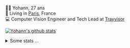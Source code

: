 <p>
  👨🏻 <bold>Yohann</bold>, 27 ans<br/>
  💼 Living in <a href="https://www.google.com/maps?q=paris">Paris</a>, France<br/>
  💻 Computer Vision Engineer and Tech Lead at <a href="https://trayvisor.com/">Trayvisor</a><br/>
</p>

<a href="https://github.com/anuraghazra/github-readme-stats"><img align="center" src="https://github-readme-stats-go94hl40s-yohann84l.vercel.app//api?username=yohann84L&show_icons=true&include_all_commits=true" alt="Yohann's github stats" /> </a>


<details>
  <summary>Some stats ...</summary><br/>
  

<!--START_SECTION:waka-->
![Code Time](http://img.shields.io/badge/Code%20Time-1%2C153%20hrs%2048%20mins-blue)

![Profile Views](http://img.shields.io/badge/Profile%20Views-0-blue)

**🐱 My GitHub Data** 

> 📦 440.9 kB Used in GitHub's Storage 
 > 
> 🏆 1,298 Contributions in the Year 2024
 > 
> 🚫 Not Opted to Hire
 > 
> 📜 26 Public Repositories 
 > 
> 🔑 21 Private Repositories 
 > 
**I'm an Early 🐤** 

```text
🌞 Morning                16620 commits       ████████░░░░░░░░░░░░░░░░░   30.93 % 
🌆 Daytime                30440 commits       ██████████████░░░░░░░░░░░   56.66 % 
🌃 Evening                6547 commits        ███░░░░░░░░░░░░░░░░░░░░░░   12.19 % 
🌙 Night                  121 commits         ░░░░░░░░░░░░░░░░░░░░░░░░░   00.23 % 
```
📅 **I'm Most Productive on Wednesday** 

```text
Monday                   10038 commits       █████░░░░░░░░░░░░░░░░░░░░   18.68 % 
Tuesday                  10050 commits       █████░░░░░░░░░░░░░░░░░░░░   18.71 % 
Wednesday                11437 commits       █████░░░░░░░░░░░░░░░░░░░░   21.29 % 
Thursday                 10801 commits       █████░░░░░░░░░░░░░░░░░░░░   20.10 % 
Friday                   10412 commits       █████░░░░░░░░░░░░░░░░░░░░   19.38 % 
Saturday                 351 commits         ░░░░░░░░░░░░░░░░░░░░░░░░░   00.65 % 
Sunday                   639 commits         ░░░░░░░░░░░░░░░░░░░░░░░░░   01.19 % 
```


📊 **This Week I Spent My Time On** 

```text
🕑︎ Time Zone: Europe/Paris

💬 Programming Languages: 
Python                   4 hrs 33 mins       ██████████████████░░░░░░░   70.82 % 
JSON                     49 mins             ███░░░░░░░░░░░░░░░░░░░░░░   12.80 % 
YAML                     17 mins             █░░░░░░░░░░░░░░░░░░░░░░░░   04.49 % 
Bash                     16 mins             █░░░░░░░░░░░░░░░░░░░░░░░░   04.36 % 
Other                    14 mins             █░░░░░░░░░░░░░░░░░░░░░░░░   03.63 % 

🔥 Editors: 
VS Code                  6 hrs 25 mins       █████████████████████████   100.00 % 

💻 Operating System: 
Mac                      6 hrs 25 mins       █████████████████████████   100.00 % 
```

**I Mostly Code in Python** 

```text
Python                   27 repos            ██████████████░░░░░░░░░░░   56.25 % 
Jupyter Notebook         4 repos             ██░░░░░░░░░░░░░░░░░░░░░░░   08.33 % 
JavaScript               3 repos             ██░░░░░░░░░░░░░░░░░░░░░░░   06.25 % 
HTML                     2 repos             █░░░░░░░░░░░░░░░░░░░░░░░░   04.17 % 
Shell                    1 repo              █░░░░░░░░░░░░░░░░░░░░░░░░   02.08 % 
```




 Last Updated on 14/11/2024 00:36:19 UTC
<!--END_SECTION:waka-->

